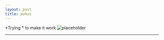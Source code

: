 ```yaml
---
layout: post
title: pokus
---
```


*Trying * to make it work  ![placeholder](http://vms.groups.pdx.edu/images/ev_car_1.JPG "Large example image")

-----


